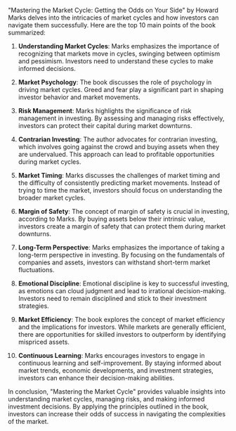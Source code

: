 "Mastering the Market Cycle: Getting the Odds on Your Side" by Howard Marks delves into the intricacies of market cycles and how investors can navigate them successfully. Here are the top 10 main points of the book summarized:

1. **Understanding Market Cycles**: Marks emphasizes the importance of recognizing that markets move in cycles, swinging between optimism and pessimism. Investors need to understand these cycles to make informed decisions.

2. **Market Psychology**: The book discusses the role of psychology in driving market cycles. Greed and fear play a significant part in shaping investor behavior and market movements.

3. **Risk Management**: Marks highlights the significance of risk management in investing. By assessing and managing risks effectively, investors can protect their capital during market downturns.

4. **Contrarian Investing**: The author advocates for contrarian investing, which involves going against the crowd and buying assets when they are undervalued. This approach can lead to profitable opportunities during market cycles.

5. **Market Timing**: Marks discusses the challenges of market timing and the difficulty of consistently predicting market movements. Instead of trying to time the market, investors should focus on understanding the broader market cycles.

6. **Margin of Safety**: The concept of margin of safety is crucial in investing, according to Marks. By buying assets below their intrinsic value, investors create a margin of safety that can protect them during market downturns.

7. **Long-Term Perspective**: Marks emphasizes the importance of taking a long-term perspective in investing. By focusing on the fundamentals of companies and assets, investors can withstand short-term market fluctuations.

8. **Emotional Discipline**: Emotional discipline is key to successful investing, as emotions can cloud judgment and lead to irrational decision-making. Investors need to remain disciplined and stick to their investment strategies.

9. **Market Efficiency**: The book explores the concept of market efficiency and the implications for investors. While markets are generally efficient, there are opportunities for skilled investors to outperform by identifying mispriced assets.

10. **Continuous Learning**: Marks encourages investors to engage in continuous learning and self-improvement. By staying informed about market trends, economic developments, and investment strategies, investors can enhance their decision-making abilities.

In conclusion, "Mastering the Market Cycle" provides valuable insights into understanding market cycles, managing risks, and making informed investment decisions. By applying the principles outlined in the book, investors can increase their odds of success in navigating the complexities of the market.